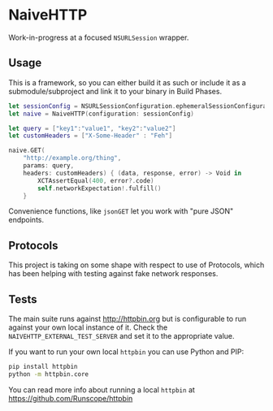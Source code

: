 # NaiveHTTP

Work-in-progress at a focused `NSURLSession` wrapper.

## Usage

This is a framework, so you can either build it as such or include it as a submodule/subproject and link it to your binary in Build Phases.

```swift
let sessionConfig = NSURLSessionConfiguration.ephemeralSessionConfiguration()
let naive = NaiveHTTP(configuration: sessionConfig)

let query = ["key1":"value1", "key2":"value2"]
let customHeaders = ["X-Some-Header" : "Feh"]

naive.GET(
    "http://example.org/thing", 
    params: query,
    headers: customHeaders) { (data, response, error) -> Void in
        XCTAssertEqual(400, error?.code)
        self.networkExpectation!.fulfill()
    }
```

Convenience functions, like `jsonGET` let you work with "pure JSON" endpoints.

## Protocols

This project is taking on some shape with respect to use of Protocols, which has been helping with testing against fake network responses.

## Tests

The main suite runs against <http://httpbin.org> but is configurable to run against your own local instance of it. Check the `NAIVEHTTP_EXTERNAL_TEST_SERVER` and set it to the appropriate value.

If you want to run your own local `httpbin` you can use Python and PIP:

```sh
pip install httpbin
python -m httpbin.core
```

You can read more info about running a local `httpbin` at <https://github.com/Runscope/httpbin>


